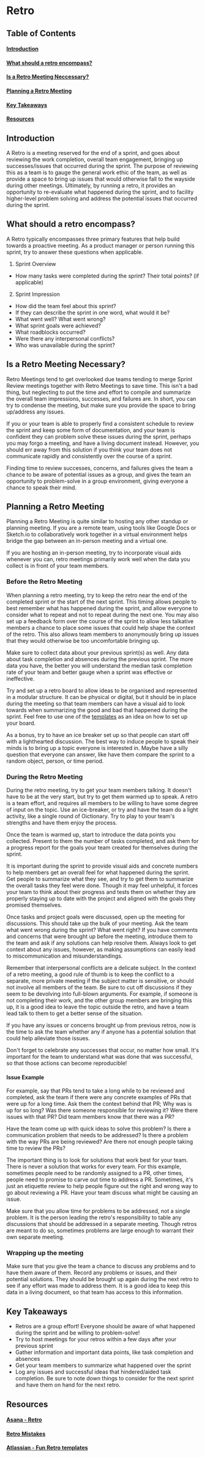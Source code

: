 # Retro

## Table of Contents
#### [Introduction](#introduction-1)
#### [What should a retro encompass?](#what-should-a-retro-encompass-1)
#### [Is a Retro Meeting Neccessary?](#is-a-retro-meeting-neccessary-1)
#### [Planning a Retro Meeting](#planning-a-retro-meeting-1)
#### [Key Takeaways](#key-takeaways-1)
#### [Resources](#resources-1)

## Introduction

A Retro is a meeting reserved for the end of a sprint, and goes about reviewing the work completion, overall team engagement, bringing up successes/issues that occurred during the sprint. The purpose of reviewing this as a team is to gauge the general work ethic of the team, as well as provide a space to bring up issues that would otherwise fall to the wayside during other meetings. Ultimately, by running a retro, it provides an opportunity to re-evaluate what happened during the sprint, and to facility higher-level problem solving and address the potential issues that occurred during the sprint.

## What should a retro encompass?

A Retro typically encompasses three primary features that help build towards a proactive meeting. As a product manager or person running this sprint, try to answer these questions when applicable.

1. Sprint Overview
- How many tasks were completed during the sprint? Their total points? (if applicable)

2. Sprint Impression
- How did the team feel about this sprint?
- If they can describe the sprint in one word, what would it be?
- What went well? What went wrong?
- What sprint goals were achieved?
- What roadblocks occurred?
- Were there any interpersonal conflicts?
- Who was unavailable during the sprint?

## Is a Retro Meeting Necessary?

Retro Meetings tend to get overlooked due teams tending to merge Sprint Review meetings together with Retro Meetings to save time. This isn't a bad thing, but neglecting to put the time and effort to compile and summarize the overall team impressions, successes, and failures are. In short, you can try to condense the meeting, but make sure you provide the space to bring up/address any issues.

If you or your team is able to properly find a consistent schedule to review the sprint and keep some form of documentation, and your team is confident they can problem solve these issues during the sprint, perhaps you may forgo a meeting, and have a living document instead. However, you should err away from this solution if you think your team does not communicate rapidly and consistently over the course of a sprint.

Finding time to review successes, concerns, and failures gives the team a chance to be aware of potential issues as a group, and gives the team an opportunity to problem-solve in a group environment, giving everyone a chance to speak their mind.

## Planning a Retro Meeting

Planning a Retro Meeting is quite similar to hosting any other standup or planning meeting. If you are a remote team, using tools like Google Docs or Sketch.io to collaboratively work together in a virtual environment helps bridge the gap between an in-person meeting and a virtual one.

If you are hosting an in-person meeting, try to incorporate visual aids whenever you can, retro meetings primarily work well when the data you collect is in front of your team members.

### Before the Retro Meeting

When planning a retro meeting, try to keep the retro near the end of the completed sprint or the start of the next sprint. This timing allows people to best remember what has happened during the sprint, and allow everyone to consider what to repeat and not to repeat during the next one. You may also set up a feedback form over the course of the sprint to allow less talkative members a chance to place some issues that could help shape the context of the retro. This also allows team members to anonymously bring up issues that they would otherwise be too uncomfortable bringing up.

Make sure to collect data about your previous sprint(s) as well. Any data about task completion and absences during the previous sprint. The more data you have, the better you will understand the median task completion rate of your team and better gauge when a sprint was effective or ineffective.

Try and set up a retro board to allow ideas to be organised and represented in a modular structure. It can be physical or digital, but it should be in place during the meeting so that team members can have a visual aid to look towards when summarizing the good and bad that happened during the sprint. Feel free to use one of the [templates](#atlassian---fun-retro-templates) as an idea on how to set up your board.

As a bonus, try to have an ice breaker set up so that people can start off with a lighthearted discussion. The best way to induce people to speak their minds is to bring up a topic everyone is interested in. Maybe have a silly question that everyone can answer, like have them compare the sprint to a random object, person, or time period.

### During the Retro Meeting

During the retro meeting, try to get your team members talking. It doesn't have to be at the very start, but try to get them warmed up to speak. A retro is a team effort, and requires all members to be willing to have some degree of input on the topic. Use an ice-breaker, or try and have the team do a light activity, like a single round of Oictionary. Try to play to your team's strengths and have them enjoy the process.

Once the team is warmed up, start to introduce the data points you collected. Present to them the number of tasks completed, and ask them for a progress report for the goals your team created for themselves during the sprint.

It is important during the sprint to provide visual aids and concrete numbers to help members get an overall feel for what happened during the sprint. Get people to summarize what they see, and try to get them to summarize the overall tasks they feel were done. Though it may feel unhelpful, it forces your team to think about their progress and tests them on whether they are properly staying up to date with the project and aligned with the goals they promised themselves.

Once tasks and project goals were discussed, open up the meeting for discussions. This should take up the bulk of your meeting. Ask the team what went wrong during the sprint? What went right? If you have comments and concerns that were brought up before the meeting, introduce them to the team and ask if any solutions can help resolve them. Always look to get context about any issues, however, as making assumptions can easily lead to miscommunication and misunderstandings.

Remember that interpersonal conflicts are a delicate subject. In the context of a retro meeting, a good rule of thumb is to keep the conflict to a separate, more private meeting if the subject matter is sensitive, or should not involve all members of the team. Be sure to cut off discussions if they seem to be devolving into full-blown arguments. For example, if someone is not completing their work, and the other group members are bringing this up, it is a good idea to leave the topic outside the retro, and have a team lead talk to them to get a better sense of the situation.

If you have any issues or concerns brought up from previous retros, now is the time to ask the team whether any if anyone has a potential solution that could help alleviate those issues.

Don't forget to celebrate any successes that occur, no matter how small. It's important for the team to understand what was done that was successful, so that those actions can become reproducible!

#### Issue Example
For example, say that PRs tend to take a long while to be reviewed and completed, ask the team if there were any concrete examples of PRs that were up for a long time. Ask them the context behind that PR; Why was is up for so long? Was there someone responsible for reviewing it? Were there issues with that PR? Did team members know that there was a PR?

Have the team come up with quick ideas to solve this problem? Is there a communication problem that needs to be addressed? Is there a problem with the way PRs are being reviewed? Are there not enough people taking time to review the PRs?

The important thing is to look for solutions that work best for your team. There is never a solution that works for every team. For this example, sometimes people need to be randomly assigned to a PR, other times, people need to promise to carve out time to address a PR. Sometimes, it's just an etiquette review to help people figure out the right and wrong way to go about reviewing a PR. Have your team discuss what might be causing an issue.

Make sure that you allow time for problems to be addressed, not a single problem. It is the person leading the retro's responsibility to table any discussions that should be addressed in a separate meeting. Though retros are meant to do so, sometimes problems are large enough to warrant their own separate meeting.

### Wrapping up the meeting

Make sure that you give the team a chance to discuss any problems and to have them aware of them. Record any problems or issues, and their potential solutions. They should be brought up again during the next retro to see if any effort was made to address them. It is a good idea to keep this data in a living document, so that team has access to this information.

## Key Takeaways
- Retros are a group effort! Everyone should be aware of what happened during the sprint and be willing to problem-solve!
- Try to host meetings for your retros within a few days after your previous sprint
- Gather information and important data points, like task completion and absences
- Get your team members to summarize what happened over the sprint
- Log any issues and successful ideas that hindered/aided task completion. Be sure to note down things to consider for the next sprint and have them on hand for the next retro.

## Resources
#### [Asana - Retro](https://asana.com/resources/sprint-retrospective)
#### [Retro Mistakes](https://fractalsystems.co.uk/sprint-retrospective-mistakes)
#### [Atlassian - Fun Retro templates](https://www.atlassian.com/blog/jira-software/5-fun-sprint-retrospective-ideas-templates)